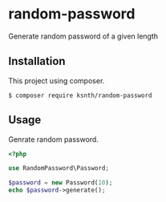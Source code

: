 # random-password
Generate random password of a given length

## Installation
This project using composer.
```
$ composer require ksnth/random-password
```

## Usage
Genrate random password.
```php
<?php

use RandomPassword\Password;

$password = new Password(10);
echo $password->generate();
```